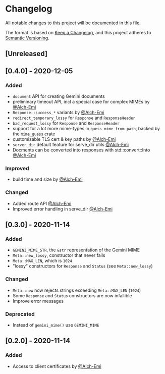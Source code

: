 # Changelog
All notable changes to this project will be documented in this file.

The format is based on [Keep a Changelog](https://keepachangelog.com/en/1.0.0/),
and this project adheres to [Semantic Versioning](https://semver.org/spec/v2.0.0.html).

## [Unreleased]

## [0.4.0] - 2020-12-05
### Added
- `document` API for creating Gemini documents
- preliminary timeout API, incl a special case for complex MIMEs by [@Alch-Emi]
- `Response::success_*` variants by [@Alch-Emi]
- `redirect_temporary_lossy` for `Response` and `ResponseHeader`
- `bad_request_lossy` for `Response` and `ResponseHeader`
- support for a lot more mime-types in `guess_mime_from_path`, backed by the `mime_guess` crate
- customizable TLS cert & key paths by [@Alch-Emi]
- `server_dir` default feature for serve_dir utils [@Alch-Emi]
- Docments can be converted into responses with std::convert::Into [@Alch-Emi]
### Improved
- build time and size by [@Alch-Emi](https://github.com/Alch-Emi)
### Changed
- Added route API [@Alch-Emi](https://github.com/Alch-Emi)
- Improved error handling in serve_dir [@Alch-Emi]

## [0.3.0] - 2020-11-14
### Added
- `GEMINI_MIME_STR`, the `&str` representation of the Gemini MIME
- `Meta::new_lossy`, constructor that never fails
- `Meta::MAX_LEN`, which is `1024`
- "lossy" constructors for `Response` and `Status` (see `Meta::new_lossy`)

### Changed
- `Meta::new` now rejects strings exceeding `Meta::MAX_LEN` (`1024`)
- Some `Response` and `Status` constructors are now infallible
- Improve error messages

### Deprecated
- Instead of `gemini_mime()` use `GEMINI_MIME`

## [0.2.0] - 2020-11-14
### Added
- Access to client certificates by [@Alch-Emi]

[@Alch-Emi]: https://github.com/Alch-Emi
